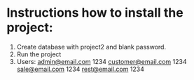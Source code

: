 # Instructions how to install the project:
1. Create database with project2 and blank password.
2. Run the project
3. Users:
admin@email.com 1234
customer@email.com 1234
sale@email.com 1234
rest@email.com 1234